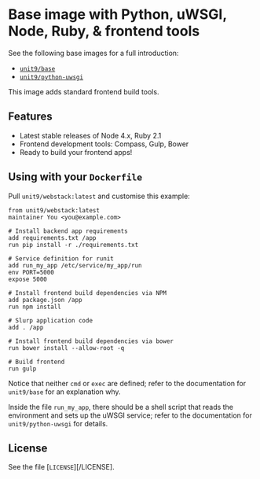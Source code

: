 # Base image with Python, uWSGI, Node, Ruby, & frontend tools

See the following base images for a full introduction:

- [`unit9/base`](https://github.com/unit9/docklabs/tree/master/base)
- [`unit9/python-uwsgi`](https://github.com/unit9/docklabs/tree/master/python-uwsgi)

This image adds standard frontend build tools.

## Features

- Latest stable releases of Node 4.x, Ruby 2.1
- Frontend development tools: Compass, Gulp, Bower
- Ready to build your frontend apps!

## Using with your `Dockerfile`

Pull `unit9/webstack:latest` and customise this example:

```
from unit9/webstack:latest
maintainer You <you@example.com>

# Install backend app requirements
add requirements.txt /app
run pip install -r ./requirements.txt

# Service definition for runit
add run_my_app /etc/service/my_app/run
env PORT=5000
expose 5000

# Install frontend build dependencies via NPM
add package.json /app
run npm install

# Slurp application code
add . /app

# Install frontend build dependencies via bower
run bower install --allow-root -q

# Build frontend
run gulp

```

Notice that neither `cmd` or `exec` are defined; refer to the
documentation for `unit9/base` for an explanation why.

Inside the file `run_my_app`, there should be a shell script that
reads the environment and sets up the uWSGI service; refer to the
documentation for `unit9/python-uwsgi` for details.

## License

See the file [`LICENSE`][/LICENSE].
